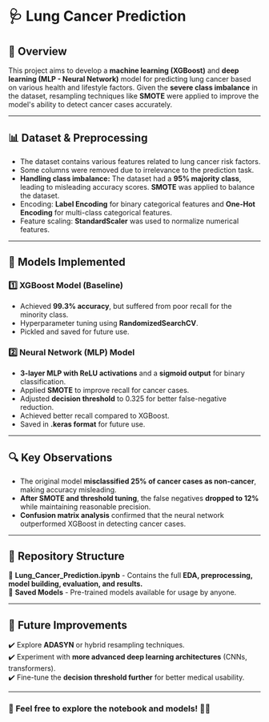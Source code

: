 # 🩺 Lung Cancer Prediction

## 📌 Overview
This project aims to develop a **machine learning (XGBoost)** and **deep learning (MLP - Neural Network)** model for predicting lung cancer based on various health and lifestyle factors. Given the **severe class imbalance** in the dataset, resampling techniques like **SMOTE** were applied to improve the model's ability to detect cancer cases accurately.

---

## 📊 Dataset & Preprocessing
- The dataset contains various features related to lung cancer risk factors.
- Some columns were removed due to irrelevance to the prediction task.
- **Handling class imbalance:** The dataset had a **95% majority class**, leading to misleading accuracy scores. **SMOTE** was applied to balance the dataset.
- Encoding: **Label Encoding** for binary categorical features and **One-Hot Encoding** for multi-class categorical features.
- Feature scaling: **StandardScaler** was used to normalize numerical features.

---

## 🚀 Models Implemented
### 1️⃣ XGBoost Model (Baseline)
- Achieved **99.3% accuracy**, but suffered from poor recall for the minority class.
- Hyperparameter tuning using **RandomizedSearchCV**.
- Pickled and saved for future use.

### 2️⃣ Neural Network (MLP) Model
- **3-layer MLP with ReLU activations** and a **sigmoid output** for binary classification.
- Applied **SMOTE** to improve recall for cancer cases.
- Adjusted **decision threshold** to 0.325 for better false-negative reduction.
- Achieved better recall compared to XGBoost.
- Saved in **.keras format** for future use.

---

## 🔍 Key Observations
- The original model **misclassified 25% of cancer cases as non-cancer**, making accuracy misleading.
- **After SMOTE and threshold tuning**, the false negatives **dropped to 12%** while maintaining reasonable precision.
- **Confusion matrix analysis** confirmed that the neural network outperformed XGBoost in detecting cancer cases.

---

## 📂 Repository Structure
📄 **Lung_Cancer_Prediction.ipynb** - Contains the full **EDA, preprocessing, model building, evaluation, and results.**  
📁 **Saved Models** - Pre-trained models available for usage by anyone.  

---

## 📌 Future Improvements
✔️ Explore **ADASYN** or hybrid resampling techniques.  
✔️ Experiment with **more advanced deep learning architectures** (CNNs, transformers).  
✔️ Fine-tune the **decision threshold further** for better medical usability.  

---

### 📢 Feel free to explore the notebook and models! 🏥💡